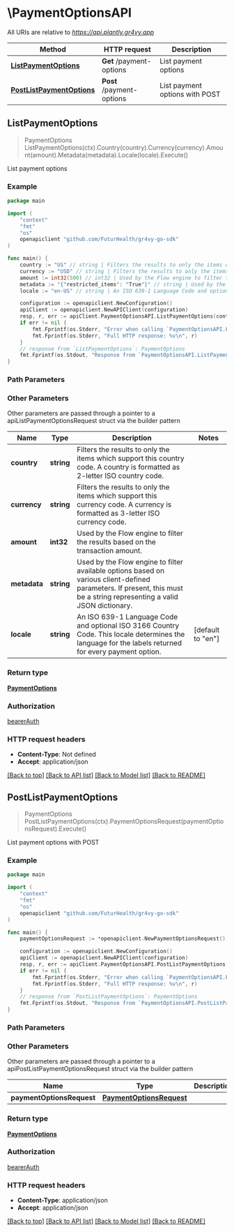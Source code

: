# \PaymentOptionsAPI

All URIs are relative to *https://api.plantly.gr4vy.app*

Method | HTTP request | Description
------------- | ------------- | -------------
[**ListPaymentOptions**](PaymentOptionsAPI.md#ListPaymentOptions) | **Get** /payment-options | List payment options
[**PostListPaymentOptions**](PaymentOptionsAPI.md#PostListPaymentOptions) | **Post** /payment-options | List payment options with POST



## ListPaymentOptions

> PaymentOptions ListPaymentOptions(ctx).Country(country).Currency(currency).Amount(amount).Metadata(metadata).Locale(locale).Execute()

List payment options



### Example

```go
package main

import (
	"context"
	"fmt"
	"os"
	openapiclient "github.com/FuturHealth/gr4vy-go-sdk"
)

func main() {
	country := "US" // string | Filters the results to only the items which support this country code. A country is formatted as 2-letter ISO country code. (optional)
	currency := "USD" // string | Filters the results to only the items which support this currency code. A currency is formatted as 3-letter ISO currency code. (optional)
	amount := int32(500) // int32 | Used by the Flow engine to filter the results based on the transaction amount. (optional)
	metadata := "{"restricted_items": "True"}" // string | Used by the Flow engine to filter available options based on various client-defined parameters. If present, this must be a string representing a valid JSON dictionary. (optional)
	locale := "en-US" // string | An ISO 639-1 Language Code and optional ISO 3166 Country Code. This locale determines the language for the labels returned for every payment option. (optional) (default to "en")

	configuration := openapiclient.NewConfiguration()
	apiClient := openapiclient.NewAPIClient(configuration)
	resp, r, err := apiClient.PaymentOptionsAPI.ListPaymentOptions(context.Background()).Country(country).Currency(currency).Amount(amount).Metadata(metadata).Locale(locale).Execute()
	if err != nil {
		fmt.Fprintf(os.Stderr, "Error when calling `PaymentOptionsAPI.ListPaymentOptions``: %v\n", err)
		fmt.Fprintf(os.Stderr, "Full HTTP response: %v\n", r)
	}
	// response from `ListPaymentOptions`: PaymentOptions
	fmt.Fprintf(os.Stdout, "Response from `PaymentOptionsAPI.ListPaymentOptions`: %v\n", resp)
}
```

### Path Parameters



### Other Parameters

Other parameters are passed through a pointer to a apiListPaymentOptionsRequest struct via the builder pattern


Name | Type | Description  | Notes
------------- | ------------- | ------------- | -------------
 **country** | **string** | Filters the results to only the items which support this country code. A country is formatted as 2-letter ISO country code. | 
 **currency** | **string** | Filters the results to only the items which support this currency code. A currency is formatted as 3-letter ISO currency code. | 
 **amount** | **int32** | Used by the Flow engine to filter the results based on the transaction amount. | 
 **metadata** | **string** | Used by the Flow engine to filter available options based on various client-defined parameters. If present, this must be a string representing a valid JSON dictionary. | 
 **locale** | **string** | An ISO 639-1 Language Code and optional ISO 3166 Country Code. This locale determines the language for the labels returned for every payment option. | [default to &quot;en&quot;]

### Return type

[**PaymentOptions**](PaymentOptions.md)

### Authorization

[bearerAuth](../README.md#bearerAuth)

### HTTP request headers

- **Content-Type**: Not defined
- **Accept**: application/json

[[Back to top]](#) [[Back to API list]](../README.md#documentation-for-api-endpoints)
[[Back to Model list]](../README.md#documentation-for-models)
[[Back to README]](../README.md)


## PostListPaymentOptions

> PaymentOptions PostListPaymentOptions(ctx).PaymentOptionsRequest(paymentOptionsRequest).Execute()

List payment options with POST



### Example

```go
package main

import (
	"context"
	"fmt"
	"os"
	openapiclient "github.com/FuturHealth/gr4vy-go-sdk"
)

func main() {
	paymentOptionsRequest := *openapiclient.NewPaymentOptionsRequest() // PaymentOptionsRequest |  (optional)

	configuration := openapiclient.NewConfiguration()
	apiClient := openapiclient.NewAPIClient(configuration)
	resp, r, err := apiClient.PaymentOptionsAPI.PostListPaymentOptions(context.Background()).PaymentOptionsRequest(paymentOptionsRequest).Execute()
	if err != nil {
		fmt.Fprintf(os.Stderr, "Error when calling `PaymentOptionsAPI.PostListPaymentOptions``: %v\n", err)
		fmt.Fprintf(os.Stderr, "Full HTTP response: %v\n", r)
	}
	// response from `PostListPaymentOptions`: PaymentOptions
	fmt.Fprintf(os.Stdout, "Response from `PaymentOptionsAPI.PostListPaymentOptions`: %v\n", resp)
}
```

### Path Parameters



### Other Parameters

Other parameters are passed through a pointer to a apiPostListPaymentOptionsRequest struct via the builder pattern


Name | Type | Description  | Notes
------------- | ------------- | ------------- | -------------
 **paymentOptionsRequest** | [**PaymentOptionsRequest**](PaymentOptionsRequest.md) |  | 

### Return type

[**PaymentOptions**](PaymentOptions.md)

### Authorization

[bearerAuth](../README.md#bearerAuth)

### HTTP request headers

- **Content-Type**: application/json
- **Accept**: application/json

[[Back to top]](#) [[Back to API list]](../README.md#documentation-for-api-endpoints)
[[Back to Model list]](../README.md#documentation-for-models)
[[Back to README]](../README.md)

